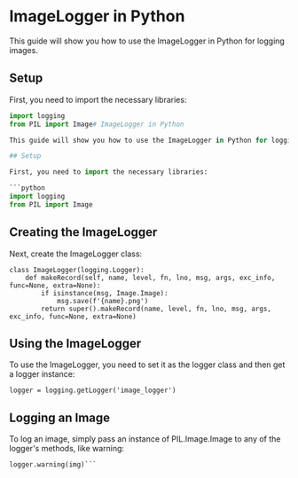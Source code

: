 # ImageLogger in Python

This guide will show you how to use the ImageLogger in Python for logging images.

## Setup

First, you need to import the necessary libraries:

```python
import logging
from PIL import Image# ImageLogger in Python

This guide will show you how to use the ImageLogger in Python for logging images.

## Setup

First, you need to import the necessary libraries:

```python
import logging
from PIL import Image
```
## Creating the ImageLogger
Next, create the ImageLogger class:
```
class ImageLogger(logging.Logger):
    def makeRecord(self, name, level, fn, lno, msg, args, exc_info, func=None, extra=None):
        if isinstance(msg, Image.Image):
            msg.save(f'{name}.png')
        return super().makeRecord(name, level, fn, lno, msg, args, exc_info, func=None, extra=None)
```
## Using the ImageLogger
To use the ImageLogger, you need to set it as the logger class and then get a logger instance:
```logging.setLoggerClass(ImageLogger)
logger = logging.getLogger('image_logger')
```
## Logging an Image
To log an image, simply pass an instance of PIL.Image.Image to any of the logger's methods, like warning:
```img = Image.new('RGB', (60, 30), color = 'red')
logger.warning(img)```
